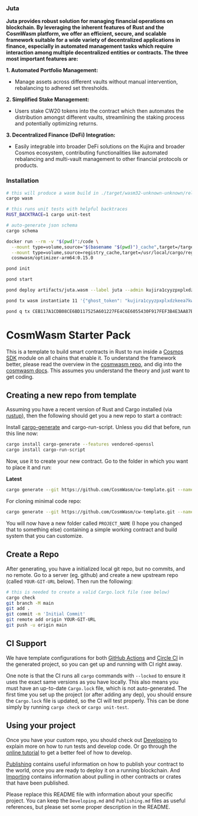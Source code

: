 ### Juta
**Juta provides robust solution for managing financial operations on blockchain. By leveraging the inherent features of Rust and the CosmWasm platform, we offer an efficient, secure, and scalable framework suitable for a wide variety of decentralized applications in finance, especially in automated management tasks which require interaction among multiple decentralized entities or contracts. The three most important features are:**

**1. Automated Portfolio Management:**
   - Manage assets across different vaults without manual intervention, rebalancing to adhered set thresholds.

**2. Simplified Stake Management:**
   - Users stake CW20 tokens into the contract which then automates the distribution amongst different vaults, streamlining the staking process and potentially optimizing returns.

**3. Decentralized Finance (DeFi) Integration:**
   - Easily integrable into broader DeFi solutions on the Kujira and broader Cosmos ecosystem, contributing functionalities like automated rebalancing and multi-vault management to other financial protocols or products.

### Installation
```sh
# this will produce a wasm build in ./target/wasm32-unknown-unknown/release/YOUR_NAME_HERE.wasm
cargo wasm

# this runs unit tests with helpful backtraces
RUST_BACKTRACE=1 cargo unit-test

# auto-generate json schema
cargo schema

docker run --rm -v "$(pwd)":/code \
  --mount type=volume,source="$(basename "$(pwd)")_cache",target=/target \
  --mount type=volume,source=registry_cache,target=/usr/local/cargo/registry \
  cosmwasm/optimizer-arm64:0.15.0

pond init

pond start

pond deploy artifacts/juta.wasm --label juta --admin kujira1cyyzpxplxdzkeea7kwsydadg87357qnaww84dg --from kujira1cyyzpxplxdzkeea7kwsydadg87357qnaww84dg

pond tx wasm instantiate 11 '{"ghost_token": "kujira1cyyzpxplxdzkeea7kwsydadg87357qnaww84dg", "ghost_vaults": ["kujira18s5lynnmx37hq4wlrw9gdn68sg2uxp5r39mjh5", "kujira1qwexv7c6sm95lwhzn9027vyu2ccneaqa5xl0d9"], "threshold": "1", "count":1}' --label test --admin kujira14hcxlnwlqtq75ttaxf674vk6mafspg8xhmzm0f --from kujira14hcxlnwlqtq75ttaxf674vk6mafspg8xhmzm0f

pond q tx CEB117A1CDB08CE6BD117525A601227FE4C6E6055430F917FEF3B4E3AA87BD68
```

# CosmWasm Starter Pack

This is a template to build smart contracts in Rust to run inside a
[Cosmos SDK](https://github.com/cosmos/cosmos-sdk) module on all chains that enable it.
To understand the framework better, please read the overview in the
[cosmwasm repo](https://github.com/CosmWasm/cosmwasm/blob/master/README.md),
and dig into the [cosmwasm docs](https://www.cosmwasm.com).
This assumes you understand the theory and just want to get coding.

## Creating a new repo from template

Assuming you have a recent version of Rust and Cargo installed
(via [rustup](https://rustup.rs/)),
then the following should get you a new repo to start a contract:

Install [cargo-generate](https://github.com/ashleygwilliams/cargo-generate) and cargo-run-script.
Unless you did that before, run this line now:

```sh
cargo install cargo-generate --features vendored-openssl
cargo install cargo-run-script
```

Now, use it to create your new contract.
Go to the folder in which you want to place it and run:

**Latest**

```sh
cargo generate --git https://github.com/CosmWasm/cw-template.git --name PROJECT_NAME
```

For cloning minimal code repo:

```sh
cargo generate --git https://github.com/CosmWasm/cw-template.git --name PROJECT_NAME -d minimal=true
```

You will now have a new folder called `PROJECT_NAME` (I hope you changed that to something else)
containing a simple working contract and build system that you can customize.

## Create a Repo

After generating, you have a initialized local git repo, but no commits, and no remote.
Go to a server (eg. github) and create a new upstream repo (called `YOUR-GIT-URL` below).
Then run the following:

```sh
# this is needed to create a valid Cargo.lock file (see below)
cargo check
git branch -M main
git add .
git commit -m 'Initial Commit'
git remote add origin YOUR-GIT-URL
git push -u origin main
```

## CI Support

We have template configurations for both [GitHub Actions](.github/workflows/Basic.yml)
and [Circle CI](.circleci/config.yml) in the generated project, so you can
get up and running with CI right away.

One note is that the CI runs all `cargo` commands
with `--locked` to ensure it uses the exact same versions as you have locally. This also means
you must have an up-to-date `Cargo.lock` file, which is not auto-generated.
The first time you set up the project (or after adding any dep), you should ensure the
`Cargo.lock` file is updated, so the CI will test properly. This can be done simply by
running `cargo check` or `cargo unit-test`.

## Using your project

Once you have your custom repo, you should check out [Developing](./Developing.md) to explain
more on how to run tests and develop code. Or go through the
[online tutorial](https://docs.cosmwasm.com/) to get a better feel
of how to develop.

[Publishing](./Publishing.md) contains useful information on how to publish your contract
to the world, once you are ready to deploy it on a running blockchain. And
[Importing](./Importing.md) contains information about pulling in other contracts or crates
that have been published.

Please replace this README file with information about your specific project. You can keep
the `Developing.md` and `Publishing.md` files as useful references, but please set some
proper description in the README.
